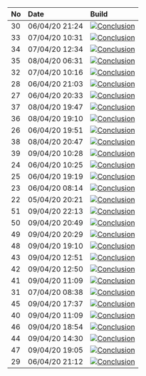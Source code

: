 | No | Date           | Build                                                                                                                                                                  |
| :- | :------------- | :--------------------------------------------------------------------------------------------------------------------------------------------------------------------- |
| 30 | 06/04/20 21:24 | [![Conclusion](https://img.shields.io/badge/build-pass-brightgreen)](https://github.com/e2e-boilerplate/cypress-typescript-cucumber-chai-assert/actions/runs/72305552) |
| 33 | 07/04/20 10:31 | [![Conclusion](https://img.shields.io/badge/build-pass-brightgreen)](https://github.com/e2e-boilerplate/cypress-typescript-cucumber-chai-assert/actions/runs/72771022) |
| 34 | 07/04/20 12:34 | [![Conclusion](https://img.shields.io/badge/build-pass-brightgreen)](https://github.com/e2e-boilerplate/cypress-typescript-cucumber-chai-assert/actions/runs/72863282) |
| 35 | 08/04/20 06:31 | [![Conclusion](https://img.shields.io/badge/build-pass-brightgreen)](https://github.com/e2e-boilerplate/cypress-typescript-cucumber-chai-assert/actions/runs/73467751) |
| 32 | 07/04/20 10:16 | [![Conclusion](https://img.shields.io/badge/build-pass-brightgreen)](https://github.com/e2e-boilerplate/cypress-typescript-cucumber-chai-assert/actions/runs/72761062) |
| 28 | 06/04/20 21:03 | [![Conclusion](https://img.shields.io/badge/build-pass-brightgreen)](https://github.com/e2e-boilerplate/cypress-typescript-cucumber-chai-assert/actions/runs/72295894) |
| 27 | 06/04/20 20:33 | [![Conclusion](https://img.shields.io/badge/build-pass-brightgreen)](https://github.com/e2e-boilerplate/cypress-typescript-cucumber-chai-assert/actions/runs/72282911) |
| 37 | 08/04/20 19:47 | [![Conclusion](https://img.shields.io/badge/build-pass-brightgreen)](https://github.com/e2e-boilerplate/cypress-typescript-cucumber-chai-assert/actions/runs/73981787) |
| 36 | 08/04/20 19:10 | [![Conclusion](https://img.shields.io/badge/build-pass-brightgreen)](https://github.com/e2e-boilerplate/cypress-typescript-cucumber-chai-assert/actions/runs/73966803) |
| 26 | 06/04/20 19:51 | [![Conclusion](https://img.shields.io/badge/build-pass-brightgreen)](https://github.com/e2e-boilerplate/cypress-typescript-cucumber-chai-assert/actions/runs/72248583) |
| 38 | 08/04/20 20:47 | [![Conclusion](https://img.shields.io/badge/build-pass-brightgreen)](https://github.com/e2e-boilerplate/cypress-typescript-cucumber-chai-assert/actions/runs/74020714) |
| 39 | 09/04/20 10:28 | [![Conclusion](https://img.shields.io/badge/build-pass-brightgreen)](https://github.com/e2e-boilerplate/cypress-typescript-cucumber-chai-assert/actions/runs/74482745) |
| 24 | 06/04/20 10:25 | [![Conclusion](https://img.shields.io/badge/build-pass-brightgreen)](https://github.com/e2e-boilerplate/cypress-typescript-cucumber-chai-assert/actions/runs/71886759) |
| 25 | 06/04/20 19:19 | [![Conclusion](https://img.shields.io/badge/build-pass-brightgreen)](https://github.com/e2e-boilerplate/cypress-typescript-cucumber-chai-assert/actions/runs/72236336) |
| 23 | 06/04/20 08:14 | [![Conclusion](https://img.shields.io/badge/build-pass-brightgreen)](https://github.com/e2e-boilerplate/cypress-typescript-cucumber-chai-assert/actions/runs/71792924) |
| 22 | 05/04/20 20:21 | [![Conclusion](https://img.shields.io/badge/build-pass-brightgreen)](https://github.com/e2e-boilerplate/cypress-typescript-cucumber-chai-assert/actions/runs/71391364) |
| 51 | 09/04/20 22:13 | [![Conclusion](https://img.shields.io/badge/build-pass-brightgreen)](https://github.com/e2e-boilerplate/cypress-typescript-cucumber-chai-assert/actions/runs/74916812) |
| 50 | 09/04/20 20:49 | [![Conclusion](https://img.shields.io/badge/build-pass-brightgreen)](https://github.com/e2e-boilerplate/cypress-typescript-cucumber-chai-assert/actions/runs/74875681) |
| 49 | 09/04/20 20:29 | [![Conclusion](https://img.shields.io/badge/build-fail-red)](https://github.com/e2e-boilerplate/cypress-typescript-cucumber-chai-assert/actions/runs/74868721)         |
| 48 | 09/04/20 19:10 | [![Conclusion](https://img.shields.io/badge/build-pass-brightgreen)](https://github.com/e2e-boilerplate/cypress-typescript-cucumber-chai-assert/actions/runs/74815354) |
| 43 | 09/04/20 12:51 | [![Conclusion](https://img.shields.io/badge/build-pass-brightgreen)](https://github.com/e2e-boilerplate/cypress-typescript-cucumber-chai-assert/actions/runs/74585170) |
| 42 | 09/04/20 12:50 | [![Conclusion](https://img.shields.io/badge/build-pass-brightgreen)](https://github.com/e2e-boilerplate/cypress-typescript-cucumber-chai-assert/actions/runs/74584926) |
| 41 | 09/04/20 11:09 | [![Conclusion](https://img.shields.io/badge/build-pass-brightgreen)](https://github.com/e2e-boilerplate/cypress-typescript-cucumber-chai-assert/actions/runs/74516791) |
| 31 | 07/04/20 08:38 | [![Conclusion](https://img.shields.io/badge/build-fail-red)](https://github.com/e2e-boilerplate/cypress-typescript-cucumber-chai-assert/actions/runs/72685454)         |
| 45 | 09/04/20 17:37 | [![Conclusion](https://img.shields.io/badge/build-pass-brightgreen)](https://github.com/e2e-boilerplate/cypress-typescript-cucumber-chai-assert/actions/runs/74769794) |
| 40 | 09/04/20 11:09 | [![Conclusion](https://img.shields.io/badge/build-pass-brightgreen)](https://github.com/e2e-boilerplate/cypress-typescript-cucumber-chai-assert/actions/runs/74516745) |
| 46 | 09/04/20 18:54 | [![Conclusion](https://img.shields.io/badge/build-pass-brightgreen)](https://github.com/e2e-boilerplate/cypress-typescript-cucumber-chai-assert/actions/runs/74809882) |
| 44 | 09/04/20 14:30 | [![Conclusion](https://img.shields.io/badge/build-pass-brightgreen)](https://github.com/e2e-boilerplate/cypress-typescript-cucumber-chai-assert/actions/runs/74652315) |
| 47 | 09/04/20 19:05 | [![Conclusion](https://img.shields.io/badge/build-fail-red)](https://github.com/e2e-boilerplate/cypress-typescript-cucumber-chai-assert/actions/runs/74813711)         |
| 29 | 06/04/20 21:12 | [![Conclusion](https://img.shields.io/badge/build-pass-brightgreen)](https://github.com/e2e-boilerplate/cypress-typescript-cucumber-chai-assert/actions/runs/72304199) |